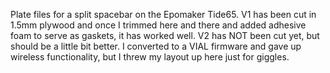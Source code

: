 Plate files for a split spacebar on the Epomaker Tide65.  V1 has been cut in 1.5mm plywood and once I trimmed here and there and added adhesive foam to serve as gaskets, it has worked well.  V2 has NOT been cut yet, but should be a little bit better.  I converted to a VIAL firmware and gave up wireless functionality, but I threw my layout up here just for giggles. 
